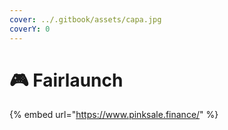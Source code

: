 ```yaml
---
cover: ../.gitbook/assets/capa.jpg
coverY: 0
---
```


# 🎮 Fairlaunch

{% embed url="https://www.pinksale.finance/" %}
